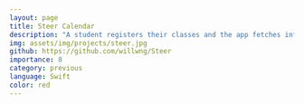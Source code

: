 ```yaml
---
layout: page
title: Steer Calendar
description: "A student registers their classes and the app fetches information from the calendars of the saved classes and parses the iCal data"
img: assets/img/projects/steer.jpg
github: https://github.com/willwng/Steer
importance: 8
category: previous
language: Swift
color: red
---
```


